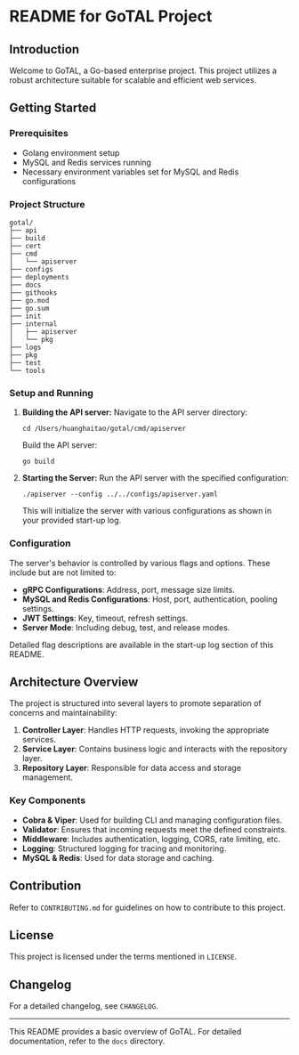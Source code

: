 # README for GoTAL Project

## Introduction
Welcome to GoTAL, a Go-based enterprise project. This project utilizes a robust architecture suitable for scalable and efficient web services.

## Getting Started

### Prerequisites
- Golang environment setup
- MySQL and Redis services running
- Necessary environment variables set for MySQL and Redis configurations

### Project Structure
```
gotal/
├── api
├── build
├── cert
├── cmd
│   └── apiserver
├── configs
├── deployments
├── docs
├── githooks
├── go.mod
├── go.sum
├── init
├── internal
│   ├── apiserver
│   └── pkg
├── logs
├── pkg
├── test
└── tools
```

### Setup and Running
1. **Building the API server:**
   Navigate to the API server directory:
   ```
   cd /Users/huanghaitao/gotal/cmd/apiserver
   ```
   Build the API server:
   ```
   go build
   ```

2. **Starting the Server:**
   Run the API server with the specified configuration:
   ```
   ./apiserver --config ../../configs/apiserver.yaml
   ```
   This will initialize the server with various configurations as shown in your provided start-up log.

### Configuration
The server's behavior is controlled by various flags and options. These include but are not limited to:
- **gRPC Configurations**: Address, port, message size limits.
- **MySQL and Redis Configurations**: Host, port, authentication, pooling settings.
- **JWT Settings**: Key, timeout, refresh settings.
- **Server Mode**: Including debug, test, and release modes.

Detailed flag descriptions are available in the start-up log section of this README.

## Architecture Overview

The project is structured into several layers to promote separation of concerns and maintainability:

1. **Controller Layer**: Handles HTTP requests, invoking the appropriate services.
2. **Service Layer**: Contains business logic and interacts with the repository layer.
3. **Repository Layer**: Responsible for data access and storage management.

### Key Components
- **Cobra & Viper**: Used for building CLI and managing configuration files.
- **Validator**: Ensures that incoming requests meet the defined constraints.
- **Middleware**: Includes authentication, logging, CORS, rate limiting, etc.
- **Logging**: Structured logging for tracing and monitoring.
- **MySQL & Redis**: Used for data storage and caching.

## Contribution
Refer to `CONTRIBUTING.md` for guidelines on how to contribute to this project.

## License
This project is licensed under the terms mentioned in `LICENSE`.

## Changelog
For a detailed changelog, see `CHANGELOG`.

---

This README provides a basic overview of GoTAL. For detailed documentation, refer to the `docs` directory.